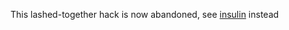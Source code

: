 This lashed-together hack is now abandoned, see [insulin](http://pikesley.github.com/insulin/) instead
